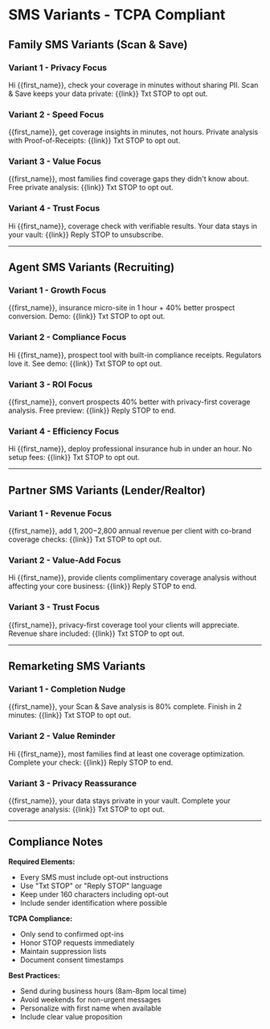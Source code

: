 # SMS Variants - TCPA Compliant

## Family SMS Variants (Scan & Save)

### Variant 1 - Privacy Focus
Hi {{first_name}}, check your coverage in minutes without sharing PII. Scan & Save keeps your data private: {{link}} Txt STOP to opt out.

### Variant 2 - Speed Focus  
{{first_name}}, get coverage insights in minutes, not hours. Private analysis with Proof-of-Receipts: {{link}} Txt STOP to opt out.

### Variant 3 - Value Focus
{{first_name}}, most families find coverage gaps they didn't know about. Free private analysis: {{link}} Txt STOP to opt out.

### Variant 4 - Trust Focus
Hi {{first_name}}, coverage check with verifiable results. Your data stays in your vault: {{link}} Reply STOP to unsubscribe.

---

## Agent SMS Variants (Recruiting)

### Variant 1 - Growth Focus
{{first_name}}, insurance micro-site in 1 hour + 40% better prospect conversion. Demo: {{link}} Txt STOP to opt out.

### Variant 2 - Compliance Focus
Hi {{first_name}}, prospect tool with built-in compliance receipts. Regulators love it. See demo: {{link}} Txt STOP to opt out.

### Variant 3 - ROI Focus
{{first_name}}, convert prospects 40% better with privacy-first coverage analysis. Free preview: {{link}} Reply STOP to end.

### Variant 4 - Efficiency Focus
Hi {{first_name}}, deploy professional insurance hub in under an hour. No setup fees: {{link}} Txt STOP to opt out.

---

## Partner SMS Variants (Lender/Realtor)

### Variant 1 - Revenue Focus
{{first_name}}, add $1,200-$2,800 annual revenue per client with co-brand coverage checks: {{link}} Txt STOP to opt out.

### Variant 2 - Value-Add Focus
Hi {{first_name}}, provide clients complimentary coverage analysis without affecting your core business: {{link}} Reply STOP to end.

### Variant 3 - Trust Focus
{{first_name}}, privacy-first coverage tool your clients will appreciate. Revenue share included: {{link}} Txt STOP to opt out.

---

## Remarketing SMS Variants

### Variant 1 - Completion Nudge
{{first_name}}, your Scan & Save analysis is 80% complete. Finish in 2 minutes: {{link}} Txt STOP to opt out.

### Variant 2 - Value Reminder
Hi {{first_name}}, most families find at least one coverage optimization. Complete your check: {{link}} Reply STOP to end.

### Variant 3 - Privacy Reassurance
{{first_name}}, your data stays private in your vault. Complete your coverage analysis: {{link}} Txt STOP to opt out.

---

## Compliance Notes

**Required Elements:**
- Every SMS must include opt-out instructions
- Use "Txt STOP" or "Reply STOP" language
- Keep under 160 characters including opt-out
- Include sender identification where possible

**TCPA Compliance:**
- Only send to confirmed opt-ins
- Honor STOP requests immediately
- Maintain suppression lists
- Document consent timestamps

**Best Practices:**
- Send during business hours (8am-8pm local time)
- Avoid weekends for non-urgent messages
- Personalize with first name when available
- Include clear value proposition
